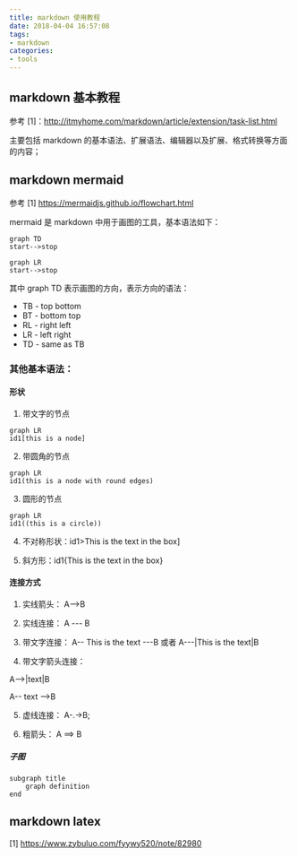 ```yaml
---
title: markdown 使用教程
date: 2018-04-04 16:57:08
tags:
- markdown
categories:
- tools
---
```


## markdown 基本教程
参考 [1]：http://itmyhome.com/markdown/article/extension/task-list.html

主要包括 markdown 的基本语法、扩展语法、编辑器以及扩展、格式转换等方面的内容；

## markdown mermaid
参考 [1] https://mermaidjs.github.io/flowchart.html

mermaid 是 markdown 中用于画图的工具，基本语法如下：
```mermaid
graph TD
start-->stop
```
<!-- more -->
```mermaid
graph LR
start-->stop
```
其中 graph TD 表示画图的方向，表示方向的语法：
- TB - top bottom
- BT - bottom top
- RL - right left
- LR - left right
- TD - same as TB

### 其他基本语法：
#### 形状
1. 带文字的节点
```mermaid
graph LR
id1[this is a node]
```

2. 带圆角的节点
```mermaid
graph LR
id1(this is a node with round edges)
```

3. 圆形的节点
```mermaid
graph LR
id1((this is a circle))
```

4. 不对称形状：id1>This is the text in the box]

5. 斜方形：id1{This is the text in the box}

#### 连接方式
1. 实线箭头： A-->B

2. 实线连接： A --- B

3. 带文字连接： 
A-- This is the text ---B 或者 A---|This is the text|B

4. 带文字箭头连接：

A-->|text|B

A-- text -->B

5. 虚线连接： A-.->B;

6. 粗箭头： A ==> B

##### 子图
```
subgraph title
    graph definition
end
```

## markdown latex
[1] https://www.zybuluo.com/fyywy520/note/82980

